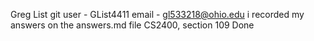 Greg List
git user - GList4411
email - gl533218@ohio.edu
i recorded my answers on the answers.md file
CS2400, section 109
Done
